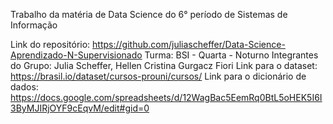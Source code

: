 Trabalho da matéria de Data Science do 6° período de Sistemas de Informação

   Link do repositório: https://github.com/juliascheffer/Data-Science-Aprendizado-N-Supervisionado
   Turma: BSI - Quarta - Noturno
   Integrantes do Grupo: Julia Scheffer, Hellen Cristina Gurgacz Fiori
   Link para o dataset: https://brasil.io/dataset/cursos-prouni/cursos/
   Link para o dicionário de dados: https://docs.google.com/spreadsheets/d/12WagBac5EemRq0BtL5oHEK5I6I3ByMJIRjOYF9cEqvM/edit#gid=0
